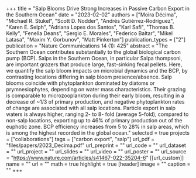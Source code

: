 +++
title = "Salp Blooms Drive Strong Increases in Passive Carbon Export in the Southern Ocean"
date = "2023-02-02"
authors = ["Moira Décima", "Michael R. Stukel", "Scott D. Nodder", "Andrés Gutiérrez-Rodríguez", "Karen E. Selph", "Adriana Lopes dos Santos", "Karl Safi", "Thomas B. Kelly", "Fenella Deans", "Sergio E. Morales", "Federico Baltar", "Mikel Latasa", "Maxim Y. Gorbunov", "Matt Pinkerton"]
publication_types = ["2"]
publication = "Nature Communications 14 (1): 425"
abstract = "The Southern Ocean contributes substantially to the global biological carbon pump (BCP). Salps in the Southern Ocean, in particular Salpa thompsoni, are important grazers that produce large, fast-sinking fecal pellets. Here, we quantify the salp bloom impacts on microbial dynamics and the BCP, by contrasting locations differing in salp bloom presence/absence. Salp blooms coincide with phytoplankton dominated by diatoms or prymnesiophytes, depending on water mass characteristics. Their grazing is comparable to microzooplankton during their early bloom, resulting in a decrease of ~1/3 of primary production, and negative phytoplankton rates of change are associated with all salp locations. Particle export in salp waters is always higher, ranging 2- to 8- fold (average 5-fold), compared to non-salp locations, exporting up to 46% of primary production out of the euphotic zone. BCP efficiency increases from 5 to 28% in salp areas, which is among the highest recorded in the global ocean."
selected = true
projects = ["collaborations"]
tags = ["carbon export", "salp"]
url_pdf = "files/papers/2023_Decima.pdf"
url_preprint = ""
url_code = ""
url_dataset = ""
url_project = ""
url_slides = ""
url_video = ""
url_poster = ""
url_source = "https://www.nature.com/articles/s41467-022-35204-6"
[[url_custom]]
    name = ""
    url = ""
math = true
highlight = true
[header]
image = ""
caption = ""
+++
